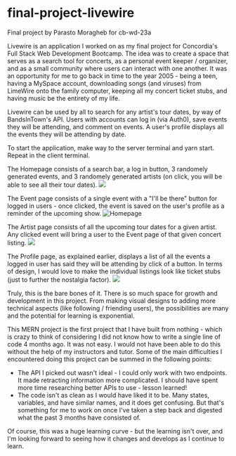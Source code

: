 # final-project-livewire
Final project by Parasto Moragheb for cb-wd-23a

Livewire is an application I worked on as my final project for Concordia's Full Stack Web Development Bootcamp. The idea was to create a space that serves as a search tool for concerts, as a personal event keeper / organizer, and as a small community where users can interact with one another. It was an opportunity for me to go back in time to the year 2005 - being a teen, having a MySpace account, downloading songs (and viruses) from LimeWire onto the family computer, keeping all my concert ticket stubs, and having music be the entirety of my life.

Livewire can be used by all to search for any artist's tour dates, by way of BandsInTown's API. Users with accounts can log in (via Auth0), save events they will be attending, and comment on events. A user's profile displays all the events they will be attending by date. 

To start the application, make way to the server terminal and yarn start. Repeat in the client terminal.

The Homepage consists of a search bar, a log in button, 3 randomely generated events, and 3 randomely generated artists (on click, you will be able to see all their tour dates).
<img src="https://imgur.com/MXfQEbF"/>

The Event page consists of a single event with a "I'll be there" button for logged in users - once clicked, the event is saved on the user's profile as a reminder of the upcoming show. 
![Homepage](https://imgur.com/kxI6nY2)

The Artist page consists of all the upcoming tour dates for a given artist. Any clicked event will bring a user to the Event page of that given concert listing. 
<img src="https://imgur.com/NmHAuzh"/>

The Profile page, as explained earlier, displays a list of all the events a logged in user has said they will be attending by click of a button. In terms of design, I would love to make the individual listings look like ticket stubs (just to further the nostalgia factor). 
<img src="https://imgur.com/UKSFTUO"/>



Truly, this is the bare bones of it. There is so much space for growth and development in this project. From making visual designs to adding more technical aspects (like following / friending users), the possibilities are many and the potential for learning is exponential. 

This MERN project is the first project that I have built from nothing - which is crazy to think of considering I did not know how to write a single line of code 4 months ago. It was not easy. I would not have been able to do this without the help of my instructors and tutor. Some of the main difficulties I encountered doing this project can be summed in the following points: 

- The API I picked out wasn't ideal - I could only work with two endpoints. It made retracting information more complicated. I should have spent more time researching better APIs to use - lesson learned!
- The code isn't as clean as I would have liked it to be. Many states, variables, and  have similar names, and it does get confusing. But that's something for me to work on once I've taken a step back and digested what the past 3 months have consisted of. 

Of course, this was a huge learning curve - but the learning isn't over, and I'm looking forward to seeing how it changes and develops as I continue to learn. 
